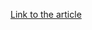 [Link to the article](https://cybersecuritynews.com/new-stealthy-python-malware-leverages-discord/)
